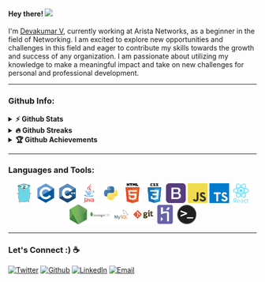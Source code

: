 <h4> Hey there! <img src="https://raw.githubusercontent.com/verma-anushka/verma-anushka/master/gifs/wave.gif" width="30px"></h4>

I'm [Devakumar V](https://github.com/devakumarv/), currently working at Arista Networks, as a beginner in the field of Networking. I am excited to explore new opportunities and challenges in this field and eager to contribute my skills towards the growth and success of any organization. I am passionate about utilizing my knowledge to make a meaningful impact and take on new challenges for personal and professional development.

---

### **Github Info:**
<details>	
  <summary><b>⚡ Github Stats</b></summary>

<img height="180em" src="https://github-readme-stats.manumanoj0010.vercel.app/api?username=devakumarv&show_icons=true&locale=en&hide_border=true" alt="devakumarv" />
<img height="180em" src="https://github-readme-stats.manumanoj0010.vercel.app/api/top-langs?username=devakumarv&show_icons=true&locale=en&layout=compact&langs_count=7&hide_border=true&hide=c" alt="devakumarv"/>
</details>

<details>
 <summary><b>🔥 Github Streaks</b></summary>
<p align="center"><img src="https://github-readme-streak-stats.herokuapp.com/?user=devakumarv&" alt="devakumarv" /></p>
</details>

<details>
 <summary><b>🏆 Github Achievements</b></summary>
<p align="center"> <a href="https://github.com/ryo-ma/github-profile-trophy"><img src="https://github-profile-trophy.vercel.app/?username=devakumarv&margin-w=5" alt="devakumarv" /></a> </p>
</details>


---


### **Languages and Tools:**

<p align="center">
  <div align="center">
  <code><img height="40" src="https://raw.githubusercontent.com/devicons/devicon/master/icons/go/go-original.svg"></code> 
    <code><img height="40" src="https://raw.githubusercontent.com/devicons/devicon/master/icons/c/c-original.svg"></code>
  <code><img height="40" src="https://raw.githubusercontent.com/github/explore/80688e429a7d4ef2fca1e82350fe8e3517d3494d/topics/cpp/cpp.png"></code> 
    <code><img height="40" src="https://raw.githubusercontent.com/devicons/devicon/master/icons/java/java-original-wordmark.svg"></code> <code><img height="40" src="https://raw.githubusercontent.com/github/explore/80688e429a7d4ef2fca1e82350fe8e3517d3494d/topics/python/python.png"></code> 
    <code><img height="40" src="https://raw.githubusercontent.com/github/explore/80688e429a7d4ef2fca1e82350fe8e3517d3494d/topics/html/html.png"></code> 
    <code><img height="40" src="https://raw.githubusercontent.com/github/explore/80688e429a7d4ef2fca1e82350fe8e3517d3494d/topics/css/css.png"></code> <code><img height="40" src="https://raw.githubusercontent.com/github/explore/80688e429a7d4ef2fca1e82350fe8e3517d3494d/topics/bootstrap/bootstrap.png"></code>
    <code><img height="40" src="https://raw.githubusercontent.com/github/explore/80688e429a7d4ef2fca1e82350fe8e3517d3494d/topics/javascript/javascript.png"></code> <code><img height="40" src="https://raw.githubusercontent.com/github/explore/80688e429a7d4ef2fca1e82350fe8e3517d3494d/topics/typescript/typescript.png"></code> <code><img height="40" src="https://raw.githubusercontent.com/devicons/devicon/master/icons/react/react-original-wordmark.svg"></code> <code><img height="40" src="https://raw.githubusercontent.com/github/explore/80688e429a7d4ef2fca1e82350fe8e3517d3494d/topics/nodejs/nodejs.png"></code> 
    <code><img height="40" src="https://raw.githubusercontent.com/github/explore/80688e429a7d4ef2fca1e82350fe8e3517d3494d/topics/mongodb/mongodb.png"></code> 
    <code><img height="40" src="https://raw.githubusercontent.com/github/explore/80688e429a7d4ef2fca1e82350fe8e3517d3494d/topics/mysql/mysql.png"></code> 
    <code><img height="40" src="https://raw.githubusercontent.com/github/explore/80688e429a7d4ef2fca1e82350fe8e3517d3494d/topics/git/git.png"></code> 
    <code><img height="40" src="https://raw.githubusercontent.com/devicons/devicon/master/icons/heroku/heroku-plain.svg"></code>
    <code><img height="40" src="https://raw.githubusercontent.com/github/explore/80688e429a7d4ef2fca1e82350fe8e3517d3494d/topics/terminal/terminal.png"></code>
  </div>
  </p>
 
---

### Let's Connect  :) :coffee:
[![Twitter](https://img.shields.io/badge/Twitter-%231DA1F2?style=for-the-badge&logo=Twitter&logoColor=white)](https://twitter.com/devakumar__V)
[![Github](https://img.shields.io/badge/GitHub-100000?style=for-the-badge&logo=github&logoColor=0af)](https://github.com/devakumarv)
[![LinkedIn](https://img.shields.io/badge/LinkedIn-0077B5?style=for-the-badge&logo=linkedin&logoColor=white)](https://www.linkedin.com/in/devakumarv)
[![Email](https://img.shields.io/badge/eMAIL-EA4335?style=for-the-badge&logo=Gmail&logoColor=white&link=mailto:youremailaddress)](mailto:devakumarv@hotmail.com)




<!--
**devakumarv/devakumarv** is a ✨ _special_ ✨ repository because its `README.md` (this file) appears on your GitHub profile.

Here are some ideas to get you started:

- 🔭 I’m currently working on ...
- 🌱 I’m currently learning ...
- 👯 I’m looking to collaborate on ...
- 🤔 I’m looking for help with ...
- 💬 Ask me about ...
- 📫 How to reach me: ...
- 😄 Pronouns: ...
- ⚡ Fun fact: ...
-->
